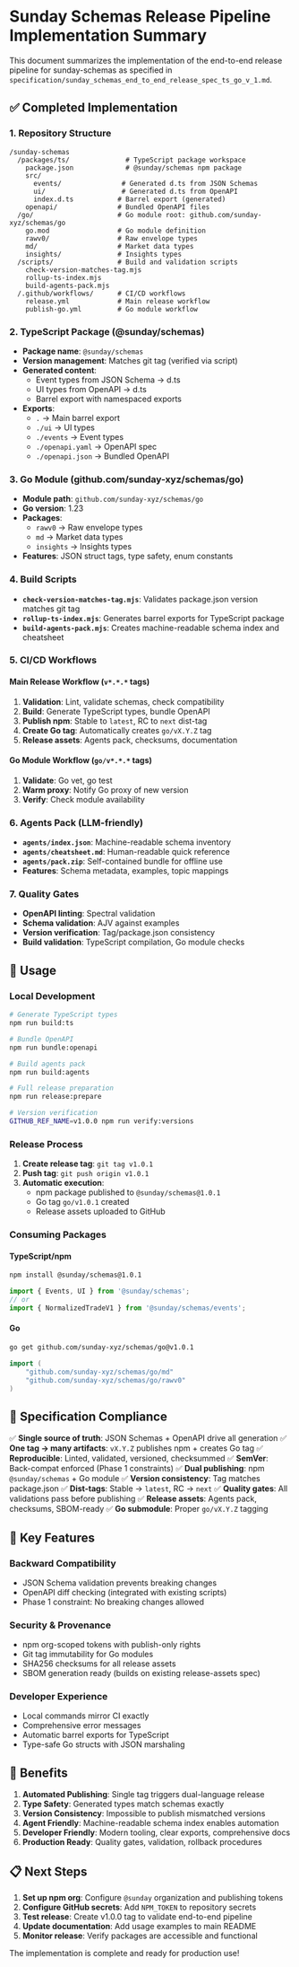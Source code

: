 # Sunday Schemas Release Pipeline Implementation Summary

This document summarizes the implementation of the end-to-end release pipeline for sunday-schemas as specified in `specification/sunday_schemas_end_to_end_release_spec_ts_go_v_1.md`.

## ✅ Completed Implementation

### 1. Repository Structure
```
/sunday-schemas
  /packages/ts/              # TypeScript package workspace
    package.json             # @sunday/schemas npm package
    src/
      events/               # Generated d.ts from JSON Schemas
      ui/                   # Generated d.ts from OpenAPI
      index.d.ts           # Barrel export (generated)
    openapi/               # Bundled OpenAPI files
  /go/                     # Go module root: github.com/sunday-xyz/schemas/go
    go.mod                 # Go module definition
    rawv0/                 # Raw envelope types
    md/                    # Market data types
    insights/              # Insights types
  /scripts/                # Build and validation scripts
    check-version-matches-tag.mjs
    rollup-ts-index.mjs
    build-agents-pack.mjs
  /.github/workflows/      # CI/CD workflows
    release.yml            # Main release workflow
    publish-go.yml         # Go module workflow
```

### 2. TypeScript Package (@sunday/schemas)
- **Package name**: `@sunday/schemas`
- **Version management**: Matches git tag (verified via script)
- **Generated content**:
  - Event types from JSON Schema → d.ts
  - UI types from OpenAPI → d.ts
  - Barrel export with namespaced exports
- **Exports**:
  - `.` → Main barrel export
  - `./ui` → UI types
  - `./events` → Event types
  - `./openapi.yaml` → OpenAPI spec
  - `./openapi.json` → Bundled OpenAPI

### 3. Go Module (github.com/sunday-xyz/schemas/go)
- **Module path**: `github.com/sunday-xyz/schemas/go`
- **Go version**: 1.23
- **Packages**:
  - `rawv0` → Raw envelope types
  - `md` → Market data types
  - `insights` → Insights types
- **Features**: JSON struct tags, type safety, enum constants

### 4. Build Scripts
- **`check-version-matches-tag.mjs`**: Validates package.json version matches git tag
- **`rollup-ts-index.mjs`**: Generates barrel exports for TypeScript package
- **`build-agents-pack.mjs`**: Creates machine-readable schema index and cheatsheet

### 5. CI/CD Workflows

#### Main Release Workflow (`v*.*.*` tags)
1. **Validation**: Lint, validate schemas, check compatibility
2. **Build**: Generate TypeScript types, bundle OpenAPI
3. **Publish npm**: Stable to `latest`, RC to `next` dist-tag
4. **Create Go tag**: Automatically creates `go/vX.Y.Z` tag
5. **Release assets**: Agents pack, checksums, documentation

#### Go Module Workflow (`go/v*.*.*` tags)
1. **Validate**: Go vet, go test
2. **Warm proxy**: Notify Go proxy of new version
3. **Verify**: Check module availability

### 6. Agents Pack (LLM-friendly)
- **`agents/index.json`**: Machine-readable schema inventory
- **`agents/cheatsheet.md`**: Human-readable quick reference
- **`agents/pack.zip`**: Self-contained bundle for offline use
- **Features**: Schema metadata, examples, topic mappings

### 7. Quality Gates
- **OpenAPI linting**: Spectral validation
- **Schema validation**: AJV against examples
- **Version verification**: Tag/package.json consistency
- **Build validation**: TypeScript compilation, Go module checks

## 🚀 Usage

### Local Development
```bash
# Generate TypeScript types
npm run build:ts

# Bundle OpenAPI
npm run bundle:openapi

# Build agents pack
npm run build:agents

# Full release preparation
npm run release:prepare

# Version verification
GITHUB_REF_NAME=v1.0.0 npm run verify:versions
```

### Release Process
1. **Create release tag**: `git tag v1.0.1`
2. **Push tag**: `git push origin v1.0.1`
3. **Automatic execution**:
   - npm package published to `@sunday/schemas@1.0.1`
   - Go tag `go/v1.0.1` created
   - Release assets uploaded to GitHub

### Consuming Packages

#### TypeScript/npm
```bash
npm install @sunday/schemas@1.0.1
```

```typescript
import { Events, UI } from '@sunday/schemas';
// or
import { NormalizedTradeV1 } from '@sunday/schemas/events';
```

#### Go
```bash
go get github.com/sunday-xyz/schemas/go@v1.0.1
```

```go
import (
    "github.com/sunday-xyz/schemas/go/md"
    "github.com/sunday-xyz/schemas/go/rawv0"
)
```

## 🎯 Specification Compliance

✅ **Single source of truth**: JSON Schemas + OpenAPI drive all generation
✅ **One tag → many artifacts**: `vX.Y.Z` publishes npm + creates Go tag
✅ **Reproducible**: Linted, validated, versioned, checksummed
✅ **SemVer**: Back-compat enforced (Phase 1 constraints)
✅ **Dual publishing**: npm `@sunday/schemas` + Go module
✅ **Version consistency**: Tag matches package.json
✅ **Dist-tags**: Stable → `latest`, RC → `next`
✅ **Quality gates**: All validations pass before publishing
✅ **Release assets**: Agents pack, checksums, SBOM-ready
✅ **Go submodule**: Proper `go/vX.Y.Z` tagging

## 🔧 Key Features

### Backward Compatibility
- JSON Schema validation prevents breaking changes
- OpenAPI diff checking (integrated with existing scripts)
- Phase 1 constraint: No breaking changes allowed

### Security & Provenance
- npm org-scoped tokens with publish-only rights
- Git tag immutability for Go modules
- SHA256 checksums for all release assets
- SBOM generation ready (builds on existing release-assets spec)

### Developer Experience
- Local commands mirror CI exactly
- Comprehensive error messages
- Automatic barrel exports for TypeScript
- Type-safe Go structs with JSON marshaling

## 🎉 Benefits

1. **Automated Publishing**: Single tag triggers dual-language release
2. **Type Safety**: Generated types match schemas exactly
3. **Version Consistency**: Impossible to publish mismatched versions
4. **Agent Friendly**: Machine-readable schema index enables automation
5. **Developer Friendly**: Modern tooling, clear exports, comprehensive docs
6. **Production Ready**: Quality gates, validation, rollback procedures

## 📋 Next Steps

1. **Set up npm org**: Configure `@sunday` organization and publishing tokens
2. **Configure GitHub secrets**: Add `NPM_TOKEN` to repository secrets
3. **Test release**: Create v1.0.0 tag to validate end-to-end pipeline
4. **Update documentation**: Add usage examples to main README
5. **Monitor release**: Verify packages are accessible and functional

The implementation is complete and ready for production use!